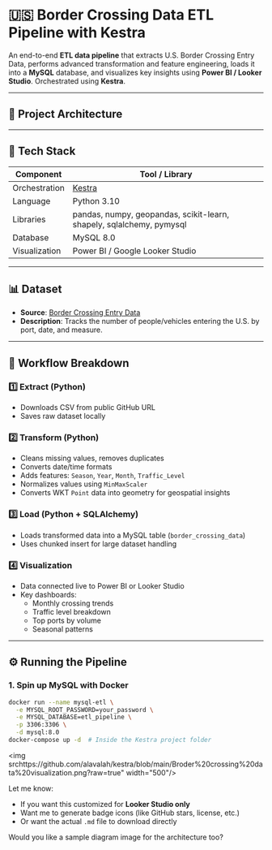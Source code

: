 # 🇺🇸 Border Crossing Data ETL Pipeline with Kestra

An end-to-end **ETL data pipeline** that extracts U.S. Border Crossing Entry Data, performs advanced transformation and feature engineering, loads it into a **MySQL** database, and visualizes key insights using **Power BI / Looker Studio**. Orchestrated using **Kestra**.

---

## 🚀 Project Architecture


---

## 🧰 Tech Stack

| Component      | Tool / Library                             |
|----------------|---------------------------------------------|
| Orchestration  | [Kestra](https://kestra.io/)                |
| Language       | Python 3.10                                 |
| Libraries      | pandas, numpy, geopandas, scikit-learn, shapely, sqlalchemy, pymysql |
| Database       | MySQL 8.0                                   |
| Visualization  | Power BI / Google Looker Studio             |

---

## 📊 Dataset

- **Source**: [Border Crossing Entry Data](https://raw.githubusercontent.com/codewithharsha/ETL-Pipeline/main/Border_Crossing_Entry_Data.csv)
- **Description**: Tracks the number of people/vehicles entering the U.S. by port, date, and measure.

---

## 🔁 Workflow Breakdown

### 1️⃣ Extract (Python)
- Downloads CSV from public GitHub URL
- Saves raw dataset locally

### 2️⃣ Transform (Python)
- Cleans missing values, removes duplicates
- Converts date/time formats
- Adds features: `Season`, `Year`, `Month`, `Traffic_Level`
- Normalizes values using `MinMaxScaler`
- Converts WKT `Point` data into geometry for geospatial insights

### 3️⃣ Load (Python + SQLAlchemy)
- Loads transformed data into a MySQL table (`border_crossing_data`)
- Uses chunked insert for large dataset handling

### 4️⃣ Visualization
- Data connected live to Power BI or Looker Studio
- Key dashboards:
  - Monthly crossing trends
  - Traffic level breakdown
  - Top ports by volume
  - Seasonal patterns

---

## ⚙️ Running the Pipeline

### 1. Spin up MySQL with Docker
```bash
docker run --name mysql-etl \
  -e MYSQL_ROOT_PASSWORD=your_password \
  -e MYSQL_DATABASE=etl_pipeline \
  -p 3306:3306 \
  -d mysql:8.0
docker-compose up -d  # Inside the Kestra project folder
```
<img srchttps://github.com/alavalah/kestra/blob/main/Broder%20crossing%20data%20visualization.png?raw=true" width="500"/>


Let me know:
- If you want this customized for **Looker Studio only**
- Want me to generate badge icons (like GitHub stars, license, etc.)
- Or want the actual `.md` file to download directly

Would you like a sample diagram image for the architecture too?
